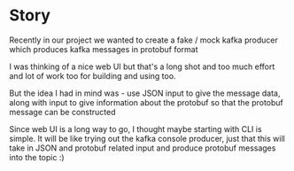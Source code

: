 # Story

Recently in our project we wanted to create a fake / mock kafka producer which
produces kafka messages in protobuf format

I was thinking of a nice web UI but that's a long shot and too much effort and
lot of work too for building and using too.

But the idea I had in mind was - use JSON input to give the message data, along
with input to give information about the protobuf so that the protobuf
message can be constructed

Since web UI is a long way to go, I thought maybe starting with CLI is simple.
It will be like trying out the kafka console producer, just that this will take
in JSON and protobuf related input and produce protobuf messages into the topic
:)
